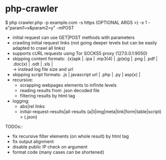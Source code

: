 # php-crawler
$ php crawler.php -p example.com -s https (OPTIONAL ARGS >) -x 1 -a"param1=x&param2=y" -mPOST<br/>
- initial request can use GET|POST methods with parameters<br/>
- crawling initial request links (not going deeper levels but can be easily adapted to crawl all links)<br/>
- supports cURL requests using Tor SOCKS5 proxy (127.0.0.1:9050)<br/>
- skipping content formats: .(x)apk | .ipa | .mp3(4) | .jp(e)g | .png | .pdf | .doc(x) | .odt | .xls |<br/>
      -> instead log file size and url<br/>
- skipping script formats: .js | javascript url | .php | .py | asp(x) |<br/>
- recursive:<br/>
    - scrapping webpages elements to infinite levels<br/>
    - reading results from .json decoded file<br/>
    - filtering results by html tag<br/>
- logging: <br/>
    - abs|rel links<br/>
    - initial-request-results|all-results (a|li|img|meta|link|form|table|script) > (.json)<br/>


TODOs::<br/>
  - fix recursive filter elements (on whole result) by html tag<br/>
  - fix output alignment<br/>
  - disable public IP check on argument<br/>
  - format code (many cases can be shortened)<br/>
